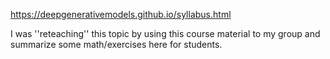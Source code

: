 https://deepgenerativemodels.github.io/syllabus.html

I was ''reteaching'' this topic by   using this course material to my group and summarize some math/exercises  here for students.
